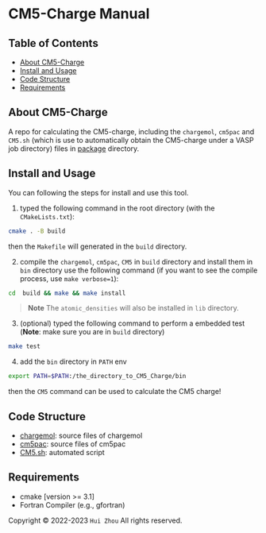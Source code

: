 # CM5-Charge Manual

## Table of Contents

- [About CM5-Charge](#about-cm5-charge)
- [Install and Usage](#install-and-usage)
- [Code Structure](#code-structure)
- [Requirements](#requirements)

## About CM5-Charge

A repo for calculating the CM5-charge, including the `chargemol`, `cm5pac` and `CM5.sh` (which is use to automatically obtain the CM5-charge under a VASP job directory) files in [package](package) directory.

## Install and Usage

You can following the steps for install and use this tool.

1. typed the following command in the root directory (with the `CMakeLists.txt`):

```bash
cmake . -B build
```

then the `Makefile` will generated in the `build` directory.

2. compile the `chargemol`, `cm5pac`, `CM5` in `build` directory and install them in `bin` directory use the following command (if you want to see the compile process, use `make verbose=1`):

```bash
cd  build && make && make install
```

> **Note**
> The `atomic_densities` will also be installed in `lib` directory.

3. (optional) typed the following command to perform a embedded test (**Note**: make sure you are in `build` directory)

```bash
make test
```

4. add the `bin` directory in `PATH` env

```bash
export PATH=$PATH:/the_directory_to_CM5_Charge/bin
```

then the `CM5` command can be used to calculate the CM5 charge!

## Code Structure

- [chargemol](package/chargemol): source files of chargemol
- [cm5pac](package/cm5pac): source files of cm5pac
- [CM5.sh](package/CM5.sh): automated script

## Requirements

- cmake [version >= 3.1]
- Fortran Compiler (e.g., gfortran)

Copyright © 2022-2023 `Hui Zhou` All rights reserved.
